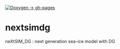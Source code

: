 [![Doxygen -> gh-pages](https://github.com/nextsimdg/nextsimdg/actions/workflows/doxygen.yml/badge.svg)](https://netxsimdg.github.io/netxsimdg)

# nextsimdg
neXtSIM_DG : next generation sea-ice model with DG
